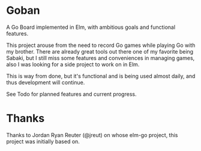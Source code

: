 Goban
=====

A Go Board implemented in Elm, with ambitious goals and functional features.

This project arouse from the need to record Go games while playing Go with my brother. There are already great tools out there one of my favorite being Sabaki, but I still miss some features and conveniences in managing games, also I was looking for a side project to work on in Elm.

This is way from done, but it's functional and is being used almost daily, and thus development will continue.

See Todo for planned features and current progress.


Thanks
======

Thanks to Jordan Ryan Reuter (@jreut) on whose elm-go project, this project was initially based on.
